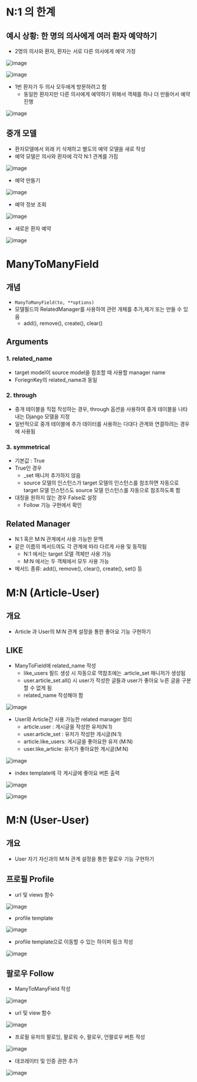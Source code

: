 # N:1 의 한계
## 예시 상황: 한 명의 의사에게 여러 환자 예약하기
- 2명의 의사와 환자, 환자는 서로 다른 의사에게 예약 가정

![image](https://user-images.githubusercontent.com/122726684/231049844-8cbaf737-c385-4cd3-bdf8-85c32d23fd8a.png)

![image](https://user-images.githubusercontent.com/122726684/231049911-b514f952-4913-44f0-b8bc-b38451a75c80.png)

- 1번 환자가 두 의사 모두에게 방문하려고 함
  - 동일한 환자지만 다른 의사에게 예약하기 위해서 객체를 하나 더 만들어서 예약 진행

![image](https://user-images.githubusercontent.com/122726684/231050007-8468716f-332b-467e-ac81-acb02d868f14.png)

## 중개 모델
- 환자모델에서 외래 키 삭제하고 별도의 예약 모델을 새로 작성
- 예약 모델은 의사와 환자에 각각 N:1 관계를 가짐

![image](https://user-images.githubusercontent.com/122726684/231050196-7cc3cb36-63c3-4337-91c9-1c9731ae74c7.png)

- 예약 만들기   

![image](https://user-images.githubusercontent.com/122726684/231050243-8cd0cbb8-e577-4a8c-bace-574ffb613398.png)

- 예약 정보 조회

![image](https://user-images.githubusercontent.com/122726684/231050307-9e6d44e8-904f-49f5-819c-9e260e43f374.png)

- 새로운 환자 예약

![image](https://user-images.githubusercontent.com/122726684/231050398-d6a7a2e1-16ee-4b23-8176-ae404cd4cbc6.png)


# ManyToManyField
## 개념
- `ManyToManyField(to, **options)`
- 모델필드의 RelatedManager를 사용하여 관련 개체를 추가,제거 또는 만들 수 있음
  - add(), remove(), create(), clear()

## Arguments
### 1. related_name
- target model이 source model을 참조할 때 사용할 manager name
- ForiegnKey의 related_name과 동일

### 2. through
- 중개 테이블을 직접 작성하는 경우, through 옵션을 사용하여 중개 테이블을 나타내는 Django 모델을 지정
- 일반적으로 중개 테이블에 추가 데이터를 사용하는 다대다 관계와 연결하려는 경우에 사용됨

### 3. symmetrical
- 기본값 : True
- True인 경우
  - _set 매니저 추가하지 않음
  - source 모델의 인스턴스가 target 모델의 인스턴스를 참조하면 자동으로 target 모델 인스턴스도 source 모델 인스턴스를 자동으로 참조하도록 함
- 대칭을 원하지 않는 경우 False로 설정
  - Follow 기능 구현에서 확인

## Related Manager
- N:1 혹은 M:N 관계에서 사용 가능한 문맥
- 같은 이름의 메서드여도 각 관계에 따라 다르게 사용 및 동작됨
  - N:1 에서는 target 모델 객체만 사용 가능
  - M:N 에서는 두 객체에서 모두 사용 가능
- 메서드 종류: add(), remove(), clear(), create(), set() 등

# M:N (Article-User)
## 개요
- Article 과 User의 M:N 관계 설정을 통한 좋아요 기능 구현하기

## LIKE
- ManyToField에 related_name 작성 
  - like_users 필드 생성 시 자동으로 역참조에는 .article_set 매니저가 생성됨
  - user.article_set.all() 시 user가 작성한 글들과 user가 좋아요 누른 글을 구분할 수 없게 됨
  - related_name 작성해야 함

![image](https://user-images.githubusercontent.com/122726684/231062846-1a4c55fc-b010-40c2-9344-ff9c1c29a947.png)

- User와 Article간 사용 가능한 related manager 정리
  - article.user : 게시글을 작성한 유저(N:1)
  - user.article_set : 유저가 작성한 게시글(N:1)
  - article.like_users: 게시글을 좋아요한 유저 (M:N)
  - user.like_article: 유저가 좋아요한 게시글(M:N)
  
![image](https://user-images.githubusercontent.com/122726684/231065670-e19ec7ae-fa8d-4ae1-bc6d-97476bbc3474.png)

- index template에 각 게시글에 좋아요 버튼 출력

![image](https://user-images.githubusercontent.com/122726684/231065758-55ba3294-4d45-4fcd-8fe6-d7a70117ed4a.png)

![image](https://user-images.githubusercontent.com/122726684/231065812-a586af19-c8b1-4471-ac22-eb8ddd791d7c.png)

# M:N (User-User)
## 개요
- User 자기 자신과의 M:N 관계 설정을 통한 팔로우 기능 구현하기

## 프로필 Profile
- url 및 views 함수

![image](https://user-images.githubusercontent.com/122726684/231467339-8588c562-2752-4a6a-962b-851d8db9c47a.png)

- profile template

![image](https://user-images.githubusercontent.com/122726684/231467932-0032126e-cbcb-44a5-a58a-be7339481ee6.png)

- profile template으로 이동할 수 있는 하이퍼 링크 작성

![image](https://user-images.githubusercontent.com/122726684/231468074-b9f74643-c712-47e0-9b75-5db4ffa39045.png)

## 팔로우 Follow
- ManyToManyField 작성

![image](https://user-images.githubusercontent.com/122726684/231468267-c942befa-c2cc-4a86-93d3-bb956683b3f3.png)

- url 및 view 함수

![image](https://user-images.githubusercontent.com/122726684/231468622-d32d4bc7-4ac7-48e5-92b5-86ce1eae6c60.png)

- 프로필 유저의 팔로잉, 팔로워 수, 팔로우, 언팔로우 버튼 작성

![image](https://user-images.githubusercontent.com/122726684/231468893-676f638a-7d40-4eef-ac5e-f2de64cad832.png)

- 데코레이터 및 인증 권한 추가

![image](https://user-images.githubusercontent.com/122726684/231469187-9ac259af-a8bf-4798-b242-9bcb3ee8aea0.png)